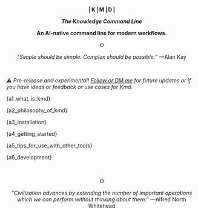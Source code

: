 <div align="center">

<p style="max-width: 400px;">

<br/>

<b>⎪K⎪M⎪D⎪</b>

<b><i>The Knowledge Command Line</i></b>

<b>An AI-native command line for modern workflows.</b>

⛭

“*Simple should be simple.
Complex should be possible.*” —Alan Kay

<br/>

</p>

</div>

*⚠️ Pre-release and experimental!
[Follow or DM me](https://x.com/ojoshe) for future updates or if you have ideas or feedback
or use cases for Kmd.*

{a1_what_is_kmd}

{a2_philosophy_of_kmd}

{a3_installation}

{a4_getting_started}

{a5_tips_for_use_with_other_tools}

{a6_development}

<br/>

<div align="center">

⛭

<p style="max-width: 400px;">

“*Civilization advances by extending the number of important operations which we can perform
without thinking about them.*” —Alfred North Whitehead

</p>

</div>

